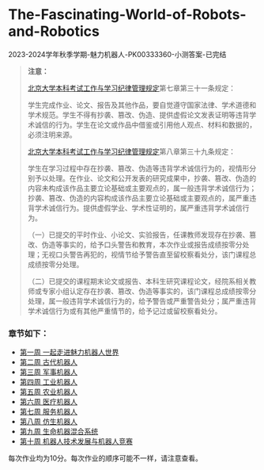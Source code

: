 # The-Fascinating-World-of-Robots-and-Robotics

2023-2024学年秋季学期-魅力机器人-PK00333360-小测答案-已完结

> **注意：**
>
> [北京大学本科考试工作与学习纪律管理规定](http://www.dean.pku.edu.cn/web/rules_info.php?id=8)第七章第三十一条规定：
>
> 学生完成作业、论文、报告及其他作品，要自觉遵守国家法律、学术道德和学术规范。学生不得有抄袭、篡改、伪造、提供虚假论文发表证明等违背学术诚信的行为。学生在论文或作品中借鉴或引用他人观点、材料和数据的，必须注明来源。
>
> [北京大学本科考试工作与学习纪律管理规定](http://www.dean.pku.edu.cn/web/rules_info.php?id=8)第八章第三十九条规定：
>
> 学生在学习过程中存在抄袭、篡改、伪造等违背学术诚信行为的，视情形分别予以处理。在作业、论文和公开发表的研究成果中，抄袭、篡改、伪造的内容未构成该作品主要立论基础或主要观点的，属一般违背学术诚信行为；抄袭、篡改、伪造的内容构成该作品主要立论基础或主要观点的，属严重违背学术诚信行为。提供虚假学业、学术性证明的，属严重违背学术诚信行为。
>
> （一）已提交的平时作业、小论文、实验报告，任课教师发现存在抄袭、篡改、伪造等事实的，给予口头警告和教育，本次作业或报告成绩按零分处理；无视口头警告再犯的，视情节给予警告直至留校察看处分，该门课程总成绩按零分处理。
>
> （二）已提交的课程期末论文或报告、本科生研究课程论文，经院系相关教师或专家小组认定存在抄袭、篡改、伪造等事实的，该门课程总成绩按零分处理，属一般违背学术诚信行为的，给予警告或严重警告处分；属严重违背学术诚信行为或有其他严重情节的，给予记过或留校察看处分。

### **章节如下：**

- [第一周 一起走进魅力机器人世界](data/Chapter01.md)
- [第二周 古代机器人](data/Chapter02.md)
- [第三周 军事机器人](data/Chapter03.md)
- [第四周 工业机器人](data/Chapter04.md)
- [第五周 农业机器人](data/Chapter05.md)
- [第六周 医疗机器人](data/Chapter06.md)
- [第七周 服务机器人](data/Chapter07.md)
- [第八周 仿生机器人](data/Chapter08.md)
- [第九周 生命机器混合系统](data/Chapter09.md)
- [第十周 机器人技术发展与机器人竞赛](data/Chapter10.md)

每次作业均为10分。每次作业的顺序可能不一样，请注意查看。
